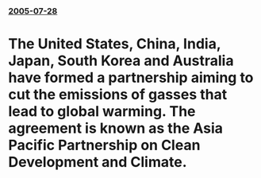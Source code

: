 ### [2005-07-28](/news/2005/07/28/index.md)

#  The United States, China, India, Japan, South Korea and Australia have formed a partnership aiming to cut the emissions of gasses that lead to global warming. The agreement is known as the Asia Pacific Partnership on Clean Development and Climate.



